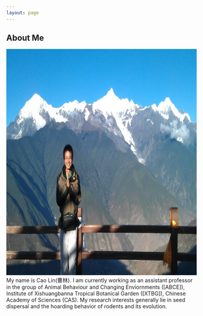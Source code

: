 ```yaml
---
layout: page
---
```


<h2> About Me </h2>

<img src="/images/cl.jpg" class="floatpic" width="1000" height="600">
My name is Cao Lin(曹林).  I am currently working as an assistant professor in the group of Animal Behaviour and Changing Enviornments ([ABCE]), Institute of Xishuangbanna Tropical Botanical Garden  ([XTBG]), Chinese Academy of Sciences (CAS). My research interests generally lie in seed dispersal and the hoarding behavior of rodents and its evolution.


[XTBG]: http://www.xtbg.ac.cn/
[ABCE]:http://abce.xtbg.cas.cn/introduce_18978/201403/t20140312_163756.html

